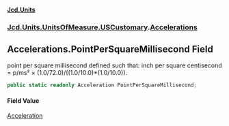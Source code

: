 #### [Jcd.Units](index 'index')
### [Jcd.Units.UnitsOfMeasure.USCustomary](Jcd.Units.UnitsOfMeasure.USCustomary 'Jcd.Units.UnitsOfMeasure.USCustomary').[Accelerations](Accelerations 'Jcd.Units.UnitsOfMeasure.USCustomary.Accelerations')

## Accelerations.PointPerSquareMillisecond Field

point per square millisecond defined such that: inch per square centisecond = p/ms² ×
(1.0/72.0)/((1.0/10.0)*(1.0/10.0)).

```csharp
public static readonly Acceleration PointPerSquareMillisecond;
```

#### Field Value
[Acceleration](Acceleration 'Jcd.Units.UnitTypes.Acceleration')